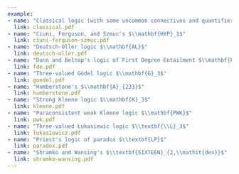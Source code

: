 ```yaml
---
example:
- name: "Classical logic (with some uncommon connectives and quantifiers)"
  link: classical.pdf
- name: "Ciuni, Ferguson, and Szmuc's $\\mathbf{HYP}_1$"
  link: ciuni-ferguson-szmuc.pdf
- name: "Deutsch-Oller logic $\\mathbf{AL}$"
  link: deutsch-oller.pdf
- name: "Dunn and Belnap's logic of First Degree Entailment $\\mathbf{FDE}$"
  link: fde.pdf
- name: "Three-valued Gödel logic $\\mathbf{G}_3$"
  link: goedel.pdf
- name: "Humberstone's $\\mathbf{A}_{233}$"
  link: humberstone.pdf
- name: "Strong Kleene logic $\\mathbf{K}_3$"
  link: kleene.pdf
- name: "Paraconsistent weak Kleene logic $\\mathbf{PWK}$"
  link: pwk.pdf
- name: "Three-valued Łukasiewic logic $\\textbf{\\L}_3$"
  link: lukasiewicz.pdf
- name: "Priest's logic of paradox $\\textbf{LP}$"
  link: paradox.pdf
- name: "Shramko and Wansing's $\\textbf{SIXTEEN}_{2,\\mathit{des}}$"
  link: shramko-wansing.pdf
---
```

